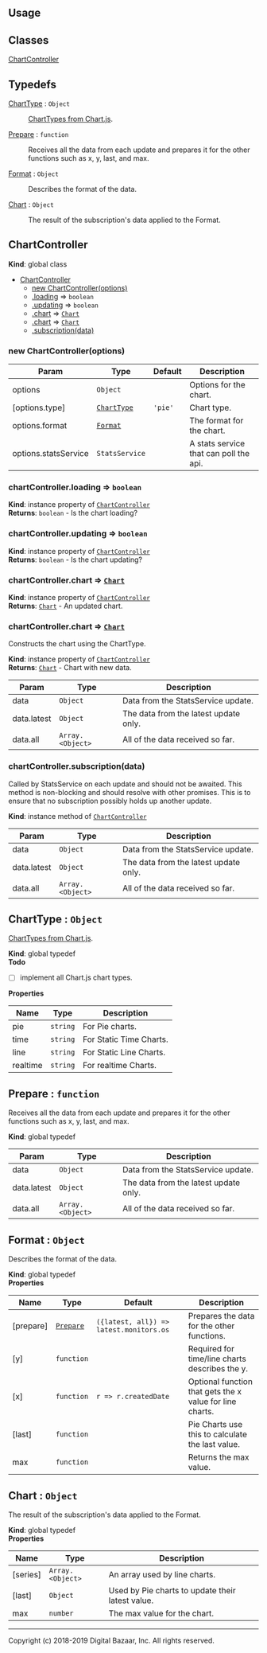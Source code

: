 ## Usage

## Classes

<dl>
<dt><a href="#ChartController">ChartController</a></dt>
<dd></dd>
</dl>

## Typedefs

<dl>
<dt><a href="#ChartType">ChartType</a> : <code>Object</code></dt>
<dd><p><a href="https://www.chartjs.org/docs/latest/charts/">ChartTypes from Chart.js</a>.</p>
</dd>
<dt><a href="#Prepare">Prepare</a> : <code>function</code></dt>
<dd><p>Receives all the data from each update and prepares it for the other
functions such as x, y, last, and max.</p>
</dd>
<dt><a href="#Format">Format</a> : <code>Object</code></dt>
<dd><p>Describes the format of the data.</p>
</dd>
<dt><a href="#Chart">Chart</a> : <code>Object</code></dt>
<dd><p>The result of the subscription&#39;s data applied to the Format.</p>
</dd>
</dl>

<a name="ChartController"></a>

## ChartController
**Kind**: global class  

* [ChartController](#ChartController)
    * [new ChartController(options)](#new_ChartController_new)
    * [.loading](#ChartController+loading) ⇒ <code>boolean</code>
    * [.updating](#ChartController+updating) ⇒ <code>boolean</code>
    * [.chart](#ChartController+chart) ⇒ [<code>Chart</code>](#Chart)
    * [.chart](#ChartController+chart) ⇒ [<code>Chart</code>](#Chart)
    * [.subscription(data)](#ChartController+subscription)

<a name="new_ChartController_new"></a>

### new ChartController(options)

| Param | Type | Default | Description |
| --- | --- | --- | --- |
| options | <code>Object</code> |  | Options for the chart. |
| [options.type] | [<code>ChartType</code>](#ChartType) | <code>&#x27;pie&#x27;</code> | Chart type. |
| options.format | [<code>Format</code>](#Format) |  | The format for the chart. |
| options.statsService | <code>StatsService</code> |  | A stats service that can poll the api. |

<a name="ChartController+loading"></a>

### chartController.loading ⇒ <code>boolean</code>
**Kind**: instance property of [<code>ChartController</code>](#ChartController)  
**Returns**: <code>boolean</code> - Is the chart loading?  
<a name="ChartController+updating"></a>

### chartController.updating ⇒ <code>boolean</code>
**Kind**: instance property of [<code>ChartController</code>](#ChartController)  
**Returns**: <code>boolean</code> - Is the chart updating?  
<a name="ChartController+chart"></a>

### chartController.chart ⇒ [<code>Chart</code>](#Chart)
**Kind**: instance property of [<code>ChartController</code>](#ChartController)  
**Returns**: [<code>Chart</code>](#Chart) - An updated chart.  
<a name="ChartController+chart"></a>

### chartController.chart ⇒ [<code>Chart</code>](#Chart)
Constructs the chart using the ChartType.

**Kind**: instance property of [<code>ChartController</code>](#ChartController)  
**Returns**: [<code>Chart</code>](#Chart) - Chart with new data.  

| Param | Type | Description |
| --- | --- | --- |
| data | <code>Object</code> | Data from the StatsService update. |
| data.latest | <code>Object</code> | The data from the latest update only. |
| data.all | <code>Array.&lt;Object&gt;</code> | All of the data received so far. |

<a name="ChartController+subscription"></a>

### chartController.subscription(data)
Called by StatsService on each update and should not be awaited.
This method is non-blocking and should resolve with other promises.
This is to ensure that no subscription possibly holds up another update.

**Kind**: instance method of [<code>ChartController</code>](#ChartController)  

| Param | Type | Description |
| --- | --- | --- |
| data | <code>Object</code> | Data from the StatsService update. |
| data.latest | <code>Object</code> | The data from the latest update only. |
| data.all | <code>Array.&lt;Object&gt;</code> | All of the data received so far. |

<a name="ChartType"></a>

## ChartType : <code>Object</code>
[ChartTypes from Chart.js](https://www.chartjs.org/docs/latest/charts/).

**Kind**: global typedef  
**Todo**

- [ ] implement all Chart.js chart types.

**Properties**

| Name | Type | Description |
| --- | --- | --- |
| pie | <code>string</code> | For Pie charts. |
| time | <code>string</code> | For Static Time Charts. |
| line | <code>string</code> | For Static Line Charts. |
| realtime | <code>string</code> | For realtime Charts. |

<a name="Prepare"></a>

## Prepare : <code>function</code>
Receives all the data from each update and prepares it for the other
functions such as x, y, last, and max.

**Kind**: global typedef  

| Param | Type | Description |
| --- | --- | --- |
| data | <code>Object</code> | Data from the StatsService update. |
| data.latest | <code>Object</code> | The data from the latest update only. |
| data.all | <code>Array.&lt;Object&gt;</code> | All of the data received so far. |

<a name="Format"></a>

## Format : <code>Object</code>
Describes the format of the data.

**Kind**: global typedef  
**Properties**

| Name | Type | Default | Description |
| --- | --- | --- | --- |
| [prepare] | [<code>Prepare</code>](#Prepare) | <code>({latest, all}) &#x3D;&gt; latest.monitors.os</code> | Prepares the data for the other functions. |
| [y] | <code>function</code> |  | Required for time/line charts describes the y. |
| [x] | <code>function</code> | <code>r &#x3D;&gt; r.createdDate</code> | Optional function that gets the x value for line charts. |
| [last] | <code>function</code> |  | Pie Charts use this to calculate the last value. |
| max | <code>function</code> |  | Returns the max value. |

<a name="Chart"></a>

## Chart : <code>Object</code>
The result of the subscription's data applied to the Format.

**Kind**: global typedef  
**Properties**

| Name | Type | Description |
| --- | --- | --- |
| [series] | <code>Array.&lt;Object&gt;</code> | An array used by line charts. |
| [last] | <code>Object</code> | Used by Pie charts to update their latest value. |
| max | <code>number</code> | The max value for the chart. |


---
Copyright (c) 2018-2019 Digital Bazaar, Inc. All rights reserved.
